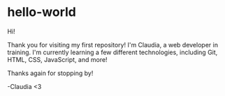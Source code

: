 # hello-world
Hi!

Thank you for visiting my first repository!
I'm Claudia, a web developer in training.
I'm currently learning a few different technologies,
including Git, HTML, CSS, JavaScript, and more!

Thanks again for stopping by!

-Claudia <3
